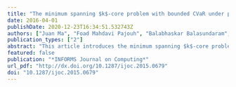 ```yaml
---
title: "The minimum spanning $k$-core problem with bounded CVaR under probabilistic edge failures"
date: 2016-04-01
publishDate: 2020-12-23T16:34:51.532743Z
authors: ["Juan Ma", "Foad Mahdavi Pajouh", "Balabhaskar Balasundaram", "Vladimir Boginski"]
publication_types: ["2"]
abstract: "This article introduces the minimum spanning $k$-core problem that seeks to find a spanning subgraph with minimum degree at least $k$ (also known as a $k$-core) that minimizes the total cost of the edges in the subgraph.  The concept of $k$-cores was introduced in social network analysis to identify denser portions of a social network. We exploit the graph-theoretic properties of this model to introduce a new approach to survivable inter-hub network design via spanning $k$-cores that preserves connectivity and diameter under limited edge failures. The deterministic version of the problem is polynomial-time solvable due to its equivalence to generalized graph matching. We propose two conditional value-at-risk (CVaR) constrained optimization models to obtain risk-averse solutions for the minimum spanning $k$-core problem under probabilistic edge failures. We present polyhedral reformulations of the convex piecewise linear loss functions used in these models that enable Benders-like decomposition approaches. A decomposition and branch-and-cut approach is then developed to solve the scenario-based approximation of the CVaR-constrained minimum spanning $k$-core problem for the aforementioned loss functions. The computational performance of the algorithm is investigated via numerical experiments."
featured: false
publication: "*INFORMS Journal on Computing*"
url_pdf: "http://dx.doi.org/10.1287/ijoc.2015.0679"
doi: "10.1287/ijoc.2015.0679"
---
```


